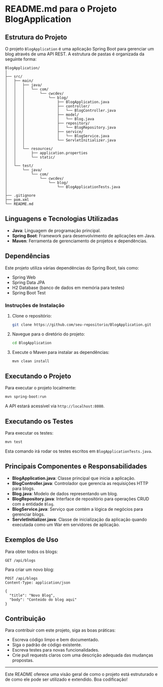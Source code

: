 # README.md para o Projeto BlogApplication

## Estrutura do Projeto
O projeto `BlogApplication` é uma aplicação Spring Boot para gerenciar um blog através de uma API REST. A estrutura de pastas é organizada da seguinte forma:

```
BlogApplication/
│
├── src/
│   ├── main/
│   │   ├── java/
│   │   │   └── com/
│   │   │       └── cwcdev/
│   │   │           └── blog/
│   │   │               ├── BlogApplication.java
│   │   │               ├── controller/
│   │   │               │   └── BlogController.java
│   │   │               ├── model/
│   │   │               │   └── Blog.java
│   │   │               ├── repository/
│   │   │               │   └── BlogRepository.java
│   │   │               ├── service/
│   │   │               │   └── BlogService.java
│   │   │               └── ServletInitializer.java
│   │   │
│   │   └── resources/
│   │       ├── application.properties
│   │       └── static/
│   │
│   └── test/
│       └── java/
│           └── com/
│               └── cwcdev/
│                   └── blog/
│                       └── BlogApplicationTests.java
│
├── .gitignore
├── pom.xml
└── README.md
```

## Linguagens e Tecnologias Utilizadas
- **Java**: Linguagem de programação principal.
- **Spring Boot**: Framework para desenvolvimento de aplicações em Java.
- **Maven**: Ferramenta de gerenciamento de projetos e dependências.

## Dependências
Este projeto utiliza várias dependências do Spring Boot, tais como:
- Spring Web
- Spring Data JPA
- H2 Database (banco de dados em memória para testes)
- Spring Boot Test

### Instruções de Instalação
1. Clone o repositório:
   ```sh
   git clone https://github.com/seu-repositorio/BlogApplication.git
   ```
2. Navegue para o diretório do projeto:
   ```sh
   cd BlogApplication
   ```
3. Execute o Maven para instalar as dependências:
   ```sh
   mvn clean install
   ```

## Executando o Projeto
Para executar o projeto localmente:
```sh
mvn spring-boot:run
```
A API estará acessível via `http://localhost:8080`.

## Executando os Testes
Para executar os testes:
```sh
mvn test
```
Esta comando irá rodar os testes escritos em `BlogApplicationTests.java`.

## Principais Componentes e Responsabilidades
- **BlogApplication.java**: Classe principal que inicia a aplicação.
- **BlogController.java**: Controlador que gerencia as requisições HTTP para blogs.
- **Blog.java**: Modelo de dados representando um blog.
- **BlogRepository.java**: Interface de repositório para operações CRUD com a entidade `Blog`.
- **BlogService.java**: Serviço que contém a lógica de negócios para gerenciar blogs.
- **ServletInitializer.java**: Classe de inicialização da aplicação quando executada como um War em servidores de aplicação.

## Exemplos de Uso
Para obter todos os blogs:
```http
GET /api/blogs
```

Para criar um novo blog:
```http
POST /api/blogs
Content-Type: application/json

{
  "title": "Novo Blog",
  "body": "Conteúdo do blog aqui"
}
```

## Contribuição
Para contribuir com este projeto, siga as boas práticas:
- Escreva código limpo e bem documentado.
- Siga o padrão de código existente.
- Escreva testes para novas funcionalidades.
- Crie pull requests claros com uma descrição adequada das mudanças propostas.

---
Este README oferece uma visão geral de como o projeto está estruturado e de como ele pode ser utilizado e extendido. Boa codificação!